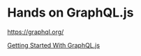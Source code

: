 # Hands on GraphQL.js

https://graphql.org/

[Getting Started With GraphQL.js](https://graphql.org/graphql-js/)

